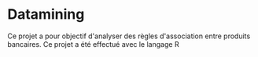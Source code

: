 # Datamining
Ce projet a pour objectif d'analyser des règles d'association entre produits bancaires. Ce projet a été effectué avec le langage R
